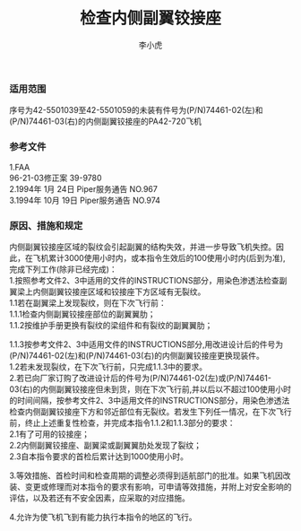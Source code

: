 ﻿---
amendno: 39-1761  
cadno: CAD1996-PA42-01  
title: 检查内侧副翼铰接座  
publishdate: 1996-11-14  
effdate: 1996-11-14  
acmodels: ["PA42"]  
tags: []  
engs: []  
pns: []  
mfrs: ["湾流"]  
admins: 西南管理局  
author: 李小虎  
---
  
### 适用范围  
序号为42-5501039至42-5501059的未装有件号为(P/N)74461-02(左)和(P/N)74461-03(右)的内侧副翼铰接座的PA42-720飞机  
  
<!--more-->  
### 参考文件  
  1.FAA  
96-21-03修正案 39-9780  
  2.1994年 1月 24日 Piper服务通告 NO.967  
  3.1994年 10月 19日 Piper服务通告 NO.974  
  
### 原因、措施和规定  

  内侧副翼铰接座区域的裂纹会引起副翼的结构失效，并进一步导致飞机失控。因此，在飞机累计3000使用小时内，或本指令生效后的100使用小时内(后到为准),完成下列工作(除非已经完成)：  
  1.按照参考文件2、3中适用的文件的INSTRUCTIONS部分，用染色渗透法检查副翼梁上内侧副翼铰接座区域和铰接座下方区域有无裂纹。  
  1.1若在副翼梁上发现裂纹，则在下次飞行前：  
  1.1.1检查内侧副翼铰接座部位的副翼翼肋；  
  1.1.2按维护手册更换有裂纹的梁组件和有裂纹的副翼翼肋；  
  
 1.1.3按参考文件2、3中适用文件的INSTRUCTIONS部分,用改进设计后的件号为(P/N)74461-02(左)和(P/N)74461-03(右)的内侧副翼铰接座更换现装件。  
  1.2若未发现裂纹，在下次飞行前，只完成1.1.3中的要求。  
  2.若已向厂家订购了改进设计后的件号为(P/N)74461-02(左)或(P/N)74461-03(右)的内侧副翼铰接座但未到货，则在下次飞行前,并以后以不超过100使用小时的时间间隔，按参考文件2、3中适用文件的INSTRUCTIONS部分，用染色渗透法检查内侧副翼铰接座下方和邻近部位有无裂纹。若发生下列任一情况，在下次飞行前，终止上述重复性检查，并完成本指令1.1.2和1.1.3部分的要求：  
  2.1有了可用的铰接座；  
  2.2内侧副翼铰接座、副翼梁或副翼翼肋处发现了裂纹；  
  2.3自本指令要求的首检后累计达到1000使用小时。  
  
  3.等效措施、首检时间和检查周期的调整必须得到适航部门的批准。如果飞机因改装、变更或修理而对本指令的要求有影响，可申请等效措施，并附上对安全影响的评估，以及若还有不安全因素，应采取的对应措施。  
  
  4.允许为使飞机飞到有能力执行本指令的地区的飞行。  
